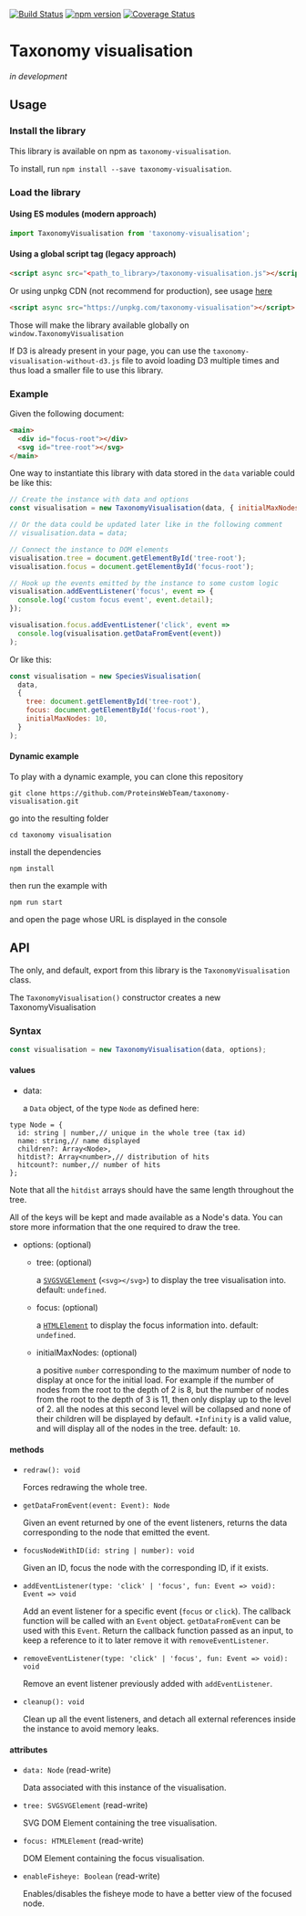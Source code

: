 [![Build Status](https://travis-ci.org/ProteinsWebTeam/taxonomy-visualisation.svg?branch=master)](https://travis-ci.org/ProteinsWebTeam/taxonomy-visualisation)
[![npm version](https://badge.fury.io/js/taxonomy-visualisation.svg)](https://www.npmjs.com/package/taxonomy-visualisation)
[![Coverage Status](https://coveralls.io/repos/github/ProteinsWebTeam/taxonomy-visualisation/badge.svg?branch=master)](https://coveralls.io/github/ProteinsWebTeam/taxonomy-visualisation?branch=master)

Taxonomy visualisation
======================

_in development_

## Usage

### Install the library
This library is available on npm as `taxonomy-visualisation`.

To install, run `npm install --save taxonomy-visualisation`.

### Load the library

#### Using ES modules (modern approach)
```js
import TaxonomyVisualisation from 'taxonomy-visualisation';
```

#### Using a global script tag (legacy approach)
```html
<script async src="<path_to_library>/taxonomy-visualisation.js"></script>
```

Or using unpkg CDN (not recommend for production), see usage
[here](https://unpkg.com/)

```html
<script async src="https://unpkg.com/taxonomy-visualisation"></script>
```

Those will make the library available globally on `window.TaxonomyVisualisation`

If D3 is already present in your page, you can use the
`taxonomy-visualisation-without-d3.js` file to avoid loading D3 multiple times
and thus load a smaller file to use this library.

### Example

Given the following document:
```html
<main>
  <div id="focus-root"></div>
  <svg id="tree-root"></svg>
</main>
```

One way to instantiate this library with data stored in the `data` variable
could be like this:

```js
// Create the instance with data and options
const visualisation = new TaxonomyVisualisation(data, { initialMaxNodes: 10 });

// Or the data could be updated later like in the following comment
// visualisation.data = data;

// Connect the instance to DOM elements
visualisation.tree = document.getElementById('tree-root');
visualisation.focus = document.getElementById('focus-root');

// Hook up the events emitted by the instance to some custom logic
visualisation.addEventListener('focus', event => {
  console.log('custom focus event', event.detail);
});

visualisation.focus.addEventListener('click', event =>
  console.log(visualisation.getDataFromEvent(event))
);
```

Or like this:

```js
const visualisation = new SpeciesVisualisation(
  data,
  {
    tree: document.getElementById('tree-root'),
    focus: document.getElementById('focus-root'),
    initialMaxNodes: 10,
  }
);
```

#### Dynamic example

To play with a dynamic example, you can clone this repository

`git clone https://github.com/ProteinsWebTeam/taxonomy-visualisation.git`

go into the resulting folder

`cd taxonomy visualisation`

install the dependencies

`npm install`

then run the example with

`npm run start`

and open the page whose URL is displayed in the console

## API

The only, and default, export from this library is the `TaxonomyVisualisation`
class.

The `TaxonomyVisualisation()` constructor creates a new TaxonomyVisualisation

### Syntax

```js
const visualisation = new TaxonomyVisualisation(data, options);
```

#### values
 - data:

   a `Data` object, of the type `Node` as defined here:

```flow js
type Node = {
  id: string | number,// unique in the whole tree (tax id)
  name: string,// name displayed
  children?: Array<Node>,
  hitdist?: Array<number>,// distribution of hits
  hitcount?: number,// number of hits
};
```

   Note that all the `hitdist` arrays should have the same length throughout the
   tree.

   All of the keys will be kept and made available as a Node's data. You can
   store more information that the one required to draw the tree.

 - options: (optional)
   - tree: (optional)

     a [`SVGSVGElement`](https://developer.mozilla.org/en-US/docs/Web/API/SVGSVGElement)
     (`<svg></svg>`) to display the tree visualisation into.
     default: `undefined`.


   - focus: (optional)

     a [`HTMLElement`](https://developer.mozilla.org/en-US/docs/Web/API/HTMLElement)
     to display the focus information into.
     default: `undefined`.

   - initialMaxNodes: (optional)

     a positive `number` corresponding to the maximum number of node to display
     at once for the initial load. For example if the number of nodes from the
     root to the depth of 2 is 8, but the number of nodes from the root to the
     depth of 3 is 11, then only display up to the level of 2. all the nodes at
     this second level will be collapsed and none of their children will be
     displayed by default. `+Infinity` is a valid value, and will display all of
     the nodes in the tree.
     default: `10`.

#### methods

 - `redraw(): void`

   Forces redrawing the whole tree.

 - `getDataFromEvent(event: Event): Node`

   Given an event returned by one of the event listeners, returns the data
   corresponding to the node that emitted the event.

 - `focusNodeWithID(id: string | number): void`

   Given an ID, focus the node with the corresponding ID, if it exists.

 - `addEventListener(type: 'click' | 'focus', fun: Event => void): Event => void`

   Add an event listener for a specific event (`focus` or `click`). The callback
   function will be called with an `Event` object. `getDataFromEvent` can be
   used with this `Event`. Return the callback function passed as an input, to
   keep a reference to it to later remove it with `removeEventListener`.

 - `removeEventListener(type: 'click' | 'focus', fun: Event => void): void`

   Remove an event listener previously added with `addEventListener`.

 - `cleanup(): void`

   Clean up all the event listeners, and detach all external references inside
   the instance to avoid memory leaks.

#### attributes

 - `data: Node` (read-write)

   Data associated with this instance of the visualisation.

 - `tree: SVGSVGElement` (read-write)

   SVG DOM Element containing the tree visualisation.

 - `focus: HTMLElement` (read-write)

   DOM Element containing the focus visualisation.

 - `enableFisheye: Boolean` (read-write)
 
   Enables/disables the fisheye mode to have a better view of the focused node.
